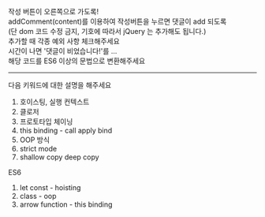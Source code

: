 작성 버튼이 오른쪽으로 가도록!  
addComment(content)를 이용하여 작성버튼을 누르면 댓글이 add 되도록  
(단 dom 코드 수정 금지, 기호에 따라서 jQuery 는 추가해도 됩니다.)  
추가할 때 각종 예외 사항 체크해주세요  
시간이 나면 '댓글이 비었습니다!'를 ...  
해당 코드를 ES6 이상의 문법으로 변환해주세요  

----------------------------------
다음 키워드에 대한 설명을 해주세요

1. 호이스팅, 실행 컨텍스트
2. 클로저
3. 프로토타입 체이닝
4. this binding - call apply bind
5. OOP 방식
6. strict mode
7. shallow copy deep copy 

ES6
  1. let const - hoisting
  2. class - oop
  3. arrow function - this binding